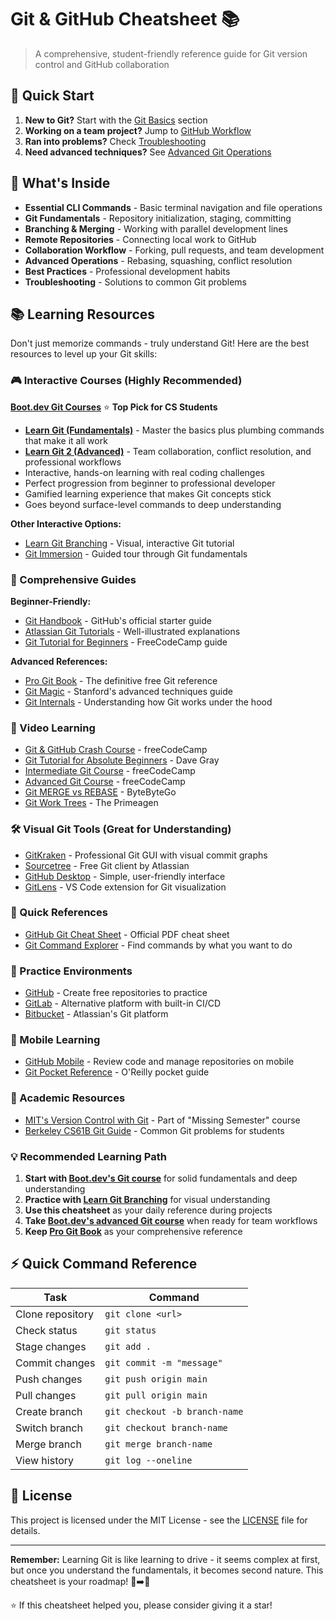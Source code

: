 # Git & GitHub Cheatsheet 📚

> A comprehensive, student-friendly reference guide for Git version control and GitHub collaboration

## 🚀 Quick Start

1. **New to Git?** Start with the [Git Basics](git-github-cheatsheet.md#git-basics) section
2. **Working on a team project?** Jump to [GitHub Workflow](git-github-cheatsheet.md#github-workflow)
3. **Ran into problems?** Check [Troubleshooting](git-github-cheatsheet.md#troubleshooting)
4. **Need advanced techniques?** See [Advanced Git Operations](git-github-cheatsheet.md#advanced-git-operations)

## 📖 What's Inside

- **Essential CLI Commands** - Basic terminal navigation and file operations
- **Git Fundamentals** - Repository initialization, staging, committing
- **Branching & Merging** - Working with parallel development lines
- **Remote Repositories** - Connecting local work to GitHub
- **Collaboration Workflow** - Forking, pull requests, and team development
- **Advanced Operations** - Rebasing, squashing, conflict resolution
- **Best Practices** - Professional development habits
- **Troubleshooting** - Solutions to common Git problems

## 📚 Learning Resources

Don't just memorize commands - truly understand Git! Here are the best resources to level up your Git skills:

### 🎮 Interactive Courses (Highly Recommended)

**[Boot.dev Git Courses](https://www.boot.dev/courses/learn-git)** ⭐ **Top Pick for CS Students**
- **[Learn Git (Fundamentals)](https://www.boot.dev/courses/learn-git)** - Master the basics plus plumbing commands that make it all work
- **[Learn Git 2 (Advanced)](https://www.boot.dev/courses/learn-git-2)** - Team collaboration, conflict resolution, and professional workflows
- Interactive, hands-on learning with real coding challenges
- Perfect progression from beginner to professional developer
- Gamified learning experience that makes Git concepts stick
- Goes beyond surface-level commands to deep understanding

**Other Interactive Options:**
- [Learn Git Branching](https://learngitbranching.js.org/) - Visual, interactive Git tutorial
- [Git Immersion](https://gitimmersion.com/) - Guided tour through Git fundamentals

### 📖 Comprehensive Guides

**Beginner-Friendly:**
- [Git Handbook](https://guides.github.com/introduction/git-handbook/) - GitHub's official starter guide
- [Atlassian Git Tutorials](atlassian.com/git/tutorials) - Well-illustrated explanations
- [Git Tutorial for Beginners](https://www.freecodecamp.org/news/git-and-github-for-beginners/) - FreeCodeCamp guide

**Advanced References:**
- [Pro Git Book](https://git-scm.com/book) - The definitive free Git reference
- [Git Magic](http://www-cs-students.stanford.edu/~blynn/gitmagic/) - Stanford's advanced techniques guide
- [Git Internals](https://github.com/pluralsight/git-internals-pdf) - Understanding how Git works under the hood

### 🎥 Video Learning

- [Git & GitHub Crash Course](https://www.youtube.com/watch?v=RGOj5yH7evk) - freeCodeCamp
- [Git Tutorial for Absolute Beginners](https://www.youtube.com/watch?v=CvUiKWv2-C0) - Dave Gray
- [Intermediate Git Course](https://www.youtube.com/watch?v=Uszj_k0DGsg) - freeCodeCamp
- [Advanced Git Course](https://www.youtube.com/watch?v=qsTthZi23VE) - freeCodeCamp
- [Git MERGE vs REBASE](https://www.youtube.com/watch?v=0chZFIZLR_0) - ByteByteGo
- [Git Work Trees](https://youtu.be/2uEqYw-N8uE?si=wI5W2UCSw7HFD1be) - The Primeagen

### 🛠 Visual Git Tools (Great for Understanding)

- [GitKraken](https://www.gitkraken.com/) - Professional Git GUI with visual commit graphs
- [Sourcetree](https://www.sourcetreeapp.com/) - Free Git client by Atlassian
- [GitHub Desktop](https://desktop.github.com/) - Simple, user-friendly interface
- [GitLens](https://gitlens.amod.io/) - VS Code extension for Git visualization

### 📄 Quick References

- [GitHub Git Cheat Sheet](https://education.github.com/git-cheat-sheet-education.pdf) - Official PDF cheat sheet
- [Git Command Explorer](https://git.gaozih.com/) - Find commands by what you want to do

### 🎯 Practice Environments

- [GitHub](https://github.com/) - Create free repositories to practice
- [GitLab](https://gitlab.com/) - Alternative platform with built-in CI/CD
- [Bitbucket](https://bitbucket.org/) - Atlassian's Git platform

### 📱 Mobile Learning

- [GitHub Mobile](https://github.com/mobile/) - Review code and manage repositories on mobile
- [Git Pocket Reference](https://www.oreilly.com/library/view/git-pocket-reference/9781449327507/) - O'Reilly pocket guide

### 🏫 Academic Resources

- [MIT's Version Control with Git](https://missing.csail.mit.edu/2020/version-control/) - Part of "Missing Semester" course
- [Berkeley CS61B Git Guide](https://sp21.datastructur.es/materials/guides/git-wtfs.html) - Common Git problems for students

### 💡 Recommended Learning Path

1. **Start with [Boot.dev's Git course](https://www.boot.dev/courses/learn-git)** for solid fundamentals and deep understanding
2. **Practice with [Learn Git Branching](https://learngitbranching.js.org/)** for visual understanding  
3. **Use this cheatsheet** as your daily reference during projects
4. **Take [Boot.dev's advanced Git course](https://www.boot.dev/courses/learn-git-2)** when ready for team workflows
5. **Keep [Pro Git Book](https://git-scm.com/book)** as your comprehensive reference

## ⚡ Quick Command Reference

| Task | Command |
|------|---------|
| Clone repository | `git clone <url>` |
| Check status | `git status` |
| Stage changes | `git add .` |
| Commit changes | `git commit -m "message"` |
| Push changes | `git push origin main` |
| Pull changes | `git pull origin main` |
| Create branch | `git checkout -b branch-name` |
| Switch branch | `git checkout branch-name` |
| Merge branch | `git merge branch-name` |
| View history | `git log --oneline` |

## 📄 License

This project is licensed under the MIT License - see the [LICENSE](LICENSE) file for details.

---

**Remember:** Learning Git is like learning to drive - it seems complex at first, but once you understand the fundamentals, it becomes second nature. This cheatsheet is your roadmap! 🚗➡️🏁

⭐ If this cheatsheet helped you, please consider giving it a star!
